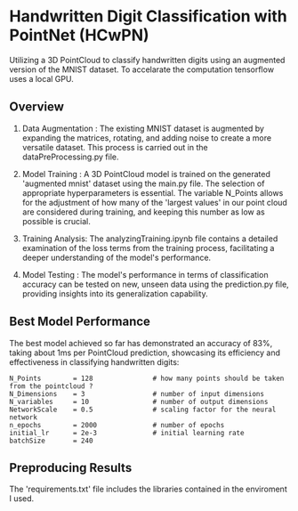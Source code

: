 # Handwritten Digit Classification with PointNet (HCwPN)

Utilizing a 3D PointCloud to classify handwritten digits using an augmented version of the MNIST dataset. To accelarate the computation tensorflow uses a local GPU. <br>

## Overview

1. Data Augmentation : The existing MNIST dataset is augmented by expanding the matrices, rotating, and adding noise to create a more versatile dataset. This process is carried out in the dataPreProcessing.py file.

2. Model Training    : A 3D PointCloud model is trained on the generated 'augmented mnist' dataset using the main.py file. The selection of appropriate hyperparameters is essential. The variable N_Points allows for the adjustment of how many of the     'largest values' in our point cloud are considered during training, and keeping this number as low as possible is crucial.

3. Training Analysis: The analyzingTraining.ipynb file contains a detailed examination of the loss terms from the training process, facilitating a deeper understanding of the model's performance.

4. Model Testing    : The model's performance in terms of classification accuracy can be tested on new, unseen data using the prediction.py file, providing insights into its generalization capability.

## Best Model Performance

The best model achieved so far has demonstrated an accuracy of 83%, taking about 1ms per PointCloud prediction, showcasing its efficiency and effectiveness in classifying handwritten digits:

    
    N_Points        = 128               # how many points should be taken from the pointcloud ?
    N_Dimensions    = 3                 # number of input dimensions
    N_variables     = 10                # number of output dimensions
    NetworkScale    = 0.5               # scaling factor for the neural network
    n_epochs        = 2000              # number of epochs
    initial_lr      = 2e-3              # initial learning rate
    batchSize       = 240    

## Preproducing Results

The 'requirements.txt' file includes the libraries contained in the enviroment I used.


